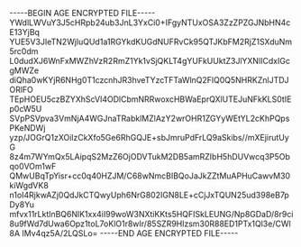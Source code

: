-----BEGIN AGE ENCRYPTED FILE-----
YWdlLWVuY3J5cHRpb24ub3JnL3YxCi0+IFgyNTUxOSA3ZzZPZGJNbHN4cE13YjBq
YUE5V3JIeTN2WjluQUd1a1RGYkdKUGdNUFRvCk95QTJKbFM2RjZ1SXduNm5rc0dm
L0dudXJ6WnFxMWZhVzR2RmZ1Yk1vSjQKLT4gYUFkUUktZ3JlYXNlICdxIGcgMWZe
diQha0wKYjR6NHg0T1czcnhJR3hveTYzcTFTaWlnQ2FlQ0Q5NHRKZnlJTDJORlFO
TEpHOEU5czBZYXhScVl4ODlCbmNRRwoxcHBWaEprQXlUTEJuNFkKLS0tIEp0cW5U
SVpPSVpva3VmNjA4WGJnaTRabklMZlAzY2wrOHR1ZGYyWEtYL2cKhPQpsPKeNDWj
yzp/JOGrQ1zXOilzCkXfo5Ge6RhGQJE+sbJmruPdFrLQ9aSkibs//mXEjirutUyG
8z4m7WYmQx5LAipqS2MzZ6OjODVTukM2DB5amRZIbH5hDUVwcq3P5Obqo0VOm1wF
QMwUBqTpYisr+cc0q40HZJM/C68wNmcBIBQoJaJkZZtMuAPHuCawvM30kiWgdVK8
n1oI4RjkwAZj0QdJkCTQwyUph6NrG802IGN8LE+cCjJxTQUN25ud398eB7pDy8Yu
mfvx11rLktlnBQ6NlK1xx4iI99woW3NXtiKKts5HQFISkLEUNG/Np8GDaD/8r9ci
8u9fWd7dUwa6Opz1toL7oKlO1r8wIr/85SZR9Hlzsm30R88ED1PTx1Ql3e/CWl8A
IMv4qz5A/2LQSLo=
-----END AGE ENCRYPTED FILE-----

